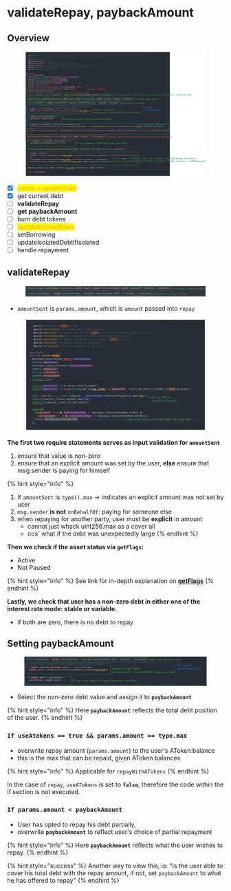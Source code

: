 # validateRepay, paybackAmount

## Overview

<figure><img src="../../.gitbook/assets/image (233).png" alt=""><figcaption></figcaption></figure>

* [x] <mark style="color:orange;">cache + updateState</mark>
* [x] get current debt&#x20;
* [ ] **validateRepay**
* [ ] **get paybackAmount**
* [ ] burn debt tokens
* [ ] <mark style="color:orange;">updateInterestRates</mark>
* [ ] setBorrowing
* [ ] updateIsolatedDebtIfIsolated
* [ ] handle repayment

## validateRepay

<figure><img src="../../.gitbook/assets/image (200).png" alt=""><figcaption></figcaption></figure>

* `amountSent` is `params.amount`, which is `amount` passed into `repay`

<figure><img src="../../.gitbook/assets/image (207).png" alt=""><figcaption></figcaption></figure>

**The first two require statements serves as input validation for `amountSent`**

1. ensure that value is non-zero
2. ensure that an explicit amount was set by the user, **else** ensure that msg.sender is paying for himself

{% hint style="info" %}
1. If `amountSent` is `type().max` -> indicates an explicit amount was not set by user
2. `msg.sender` **is not** `onBehalfOf`: paying for someone else&#x20;
3. when repaying for another party, user must be **explicit** in amount&#x20;
   * cannot just whack uint256.max as a cover all&#x20;
   * cos' what if the debt was unexpectedly large
{% endhint %}

**Then we check if the asset status via `getFlags`:**

* Active
* Not Paused

{% hint style="info" %}
See link for in-depth explanation on [**getFlags**](../common-functions/getflags/)
{% endhint %}

**Lastly, we check that user has a non-zero debt in either one of the interest rate mode: stable or variable.**

* if both are zero, there is no debt to repay

## Setting paybackAmount

<figure><img src="../../.gitbook/assets/image (217).png" alt=""><figcaption></figcaption></figure>

* Select the non-zero debt value and assign it to **`paybackAmount`**

{% hint style="info" %}
Here **`paybackAmount`** reflects the total debt position of the user.
{% endhint %}

### **`If useAtokens == true && params.amount == type.max`**&#x20;

* overwrite repay amount (`params.amount`) to the user's AToken balance&#x20;
* this is the max that can be repaid, given AToken balances

{% hint style="info" %}
Applicable for `repayWithATokens`
{% endhint %}

In the case of `repay`, `useATokens` is set to **`false`**, therefore the code within the if section is not executed.

### **`If params.amount < paybackAmount`**&#x20;

* User has opted to repay his debt partially,&#x20;
* overwrite **`paybackAmount`** to reflect user's choice of partial repayment

{% hint style="info" %}
Here **`paybackAmount`** reflects what the user wishes to repay.
{% endhint %}

{% hint style="success" %}
Another way to view this, is: "Is the user able to cover his total debt with the repay amount, if not, set `paybackAmount` to what he has offered to repay"
{% endhint %}
